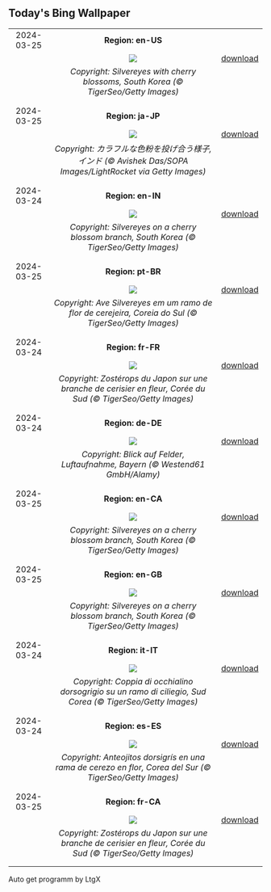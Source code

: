 ## Today's Bing Wallpaper
|      |      |      |
| :----: | :----: | :----: |
|2024-03-25|**Region: en-US**||
||![](https://www.bing.com/th?id=OHR.WhiteEyes_EN-US2249866810_UHD.jpg&pid=hp&w=1152&h=648&rs=1&c=4)| [download](https://www.bing.com/th?id=OHR.WhiteEyes_EN-US2249866810_UHD.jpg)|
||*Copyright: Silvereyes with cherry blossoms, South Korea (© TigerSeo/Getty Images)*
||
|||
|2024-03-25|**Region: ja-JP**||
||![](https://www.bing.com/th?id=OHR.ColorfulHoli_JA-JP4638350581_UHD.jpg&pid=hp&w=1152&h=648&rs=1&c=4)| [download](https://www.bing.com/th?id=OHR.ColorfulHoli_JA-JP4638350581_UHD.jpg)|
||*Copyright: カラフルな色粉を投げ合う様子, インド (© Avishek Das/SOPA Images/LightRocket via Getty Images)*
||
|||
|2024-03-24|**Region: en-IN**||
||![](https://www.bing.com/th?id=OHR.WhiteEyes_EN-IN1161324930_UHD.jpg&pid=hp&w=1152&h=648&rs=1&c=4)| [download](https://www.bing.com/th?id=OHR.WhiteEyes_EN-IN1161324930_UHD.jpg)|
||*Copyright: Silvereyes on a cherry blossom branch, South Korea (© TigerSeo/Getty Images)*
||
|||
|2024-03-25|**Region: pt-BR**||
||![](https://www.bing.com/th?id=OHR.WhiteEyes_PT-BR8910495803_UHD.jpg&pid=hp&w=1152&h=648&rs=1&c=4)| [download](https://www.bing.com/th?id=OHR.WhiteEyes_PT-BR8910495803_UHD.jpg)|
||*Copyright: Ave Silvereyes em um ramo de flor de cerejeira, Coreia do Sul (© TigerSeo/Getty Images)*
||
|||
|2024-03-24|**Region: fr-FR**||
||![](https://www.bing.com/th?id=OHR.WhiteEyes_FR-FR8585803906_UHD.jpg&pid=hp&w=1152&h=648&rs=1&c=4)| [download](https://www.bing.com/th?id=OHR.WhiteEyes_FR-FR8585803906_UHD.jpg)|
||*Copyright: Zostérops du Japon sur une branche de cerisier en fleur, Corée du Sud (© TigerSeo/Getty Images)*
||
|||
|2024-03-24|**Region: de-DE**||
||![](https://www.bing.com/th?id=OHR.ViewFieldsBavaria_DE-DE3928372966_UHD.jpg&pid=hp&w=1152&h=648&rs=1&c=4)| [download](https://www.bing.com/th?id=OHR.ViewFieldsBavaria_DE-DE3928372966_UHD.jpg)|
||*Copyright: Blick auf Felder, Luftaufnahme, Bayern (© Westend61 GmbH/Alamy)*
||
|||
|2024-03-25|**Region: en-CA**||
||![](https://www.bing.com/th?id=OHR.WhiteEyes_EN-CA4348567130_UHD.jpg&pid=hp&w=1152&h=648&rs=1&c=4)| [download](https://www.bing.com/th?id=OHR.WhiteEyes_EN-CA4348567130_UHD.jpg)|
||*Copyright: Silvereyes on a cherry blossom branch, South Korea (© TigerSeo/Getty Images)*
||
|||
|2024-03-25|**Region: en-GB**||
||![](https://www.bing.com/th?id=OHR.WhiteEyes_EN-GB5831374525_UHD.jpg&pid=hp&w=1152&h=648&rs=1&c=4)| [download](https://www.bing.com/th?id=OHR.WhiteEyes_EN-GB5831374525_UHD.jpg)|
||*Copyright: Silvereyes on a cherry blossom branch, South Korea (© TigerSeo/Getty Images)*
||
|||
|2024-03-24|**Region: it-IT**||
||![](https://www.bing.com/th?id=OHR.WhiteEyes_IT-IT2367465138_UHD.jpg&pid=hp&w=1152&h=648&rs=1&c=4)| [download](https://www.bing.com/th?id=OHR.WhiteEyes_IT-IT2367465138_UHD.jpg)|
||*Copyright: Coppia di occhialino dorsogrigio su un ramo di ciliegio, Sud Corea (© TigerSeo/Getty Images)*
||
|||
|2024-03-24|**Region: es-ES**||
||![](https://www.bing.com/th?id=OHR.WhiteEyes_ES-ES7879462917_UHD.jpg&pid=hp&w=1152&h=648&rs=1&c=4)| [download](https://www.bing.com/th?id=OHR.WhiteEyes_ES-ES7879462917_UHD.jpg)|
||*Copyright: Anteojitos dorsigrís en una rama de cerezo en flor, Corea del Sur (© TigerSeo/Getty Images)*
||
|||
|2024-03-25|**Region: fr-CA**||
||![](https://www.bing.com/th?id=OHR.WhiteEyes_FR-CA7033584242_UHD.jpg&pid=hp&w=1152&h=648&rs=1&c=4)| [download](https://www.bing.com/th?id=OHR.WhiteEyes_FR-CA7033584242_UHD.jpg)|
||*Copyright: Zostérops du Japon sur une branche de cerisier en fleur, Corée du Sud (© TigerSeo/Getty Images)*
||
|||

Auto get programm by LtgX
